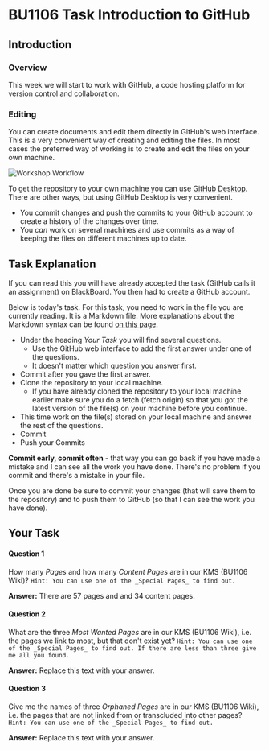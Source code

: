 # BU1106 Task Introduction to GitHub

## Introduction

### Overview

This week we will start to work with GitHub, a code hosting platform for version control and collaboration.

### Editing

You can create documents and edit them directly in GitHub's web interface. This is a very convenient way of creating and editing the files. 
In most cases the preferred way of working is to create and edit the files on your own machine. 

![Workshop Workflow](images/workflow.png "Workshop Workflow")

To get the repository to your own machine you can use [GitHub Desktop](https://desktop.github.com/). 
There are other ways, but using GitHub Desktop is very convenient.

* You commit changes and push the commits to your GitHub account to create a history of the changes over time.
* You _can_ work on several machines and use commits as a way of keeping the files on different machines up to date. 

## Task Explanation

If you can read this you will have already accepted the task (GitHub calls it an assignment) on BlackBoard. You then had to create a GitHub account.

Below is today's task. For this task, you need to work in the file you are currently reading. It is a Markdown file. More explanations about the Markdown syntax can be found [on this page](https://guides.github.com/features/mastering-markdown/).

* Under the heading _Your Task_ you will find several questions. 
  * Use the GitHub web interface to add the first answer under one of the questions. 
  * It doesn't matter which question you answer first. 
* Commit after you gave the first answer. 
* Clone the repository to your local machine. 
  * If you have already cloned the repository to your local machine earlier make sure you do a fetch (fetch origin) so that you got the latest version of the file(s) on your machine before you continue.  
* This time work on the file(s) stored on your local machine and answer the rest of the questions. 
* Commit
* Push your Commits


**Commit early, commit often** - that way you can go back if you have made a mistake and I can see all the work you have done. There's no problem if you commit and there's a mistake in your file.  

Once you are done be sure to commit your changes (that will save them to the repository) and to push them to GitHub (so that I can see the work you have done).


## Your Task

#### Question 1

How many _Pages_ and how many _Content Pages_ are in our KMS (BU1106 Wiki)?
`Hint: You can use one of the _Special Pages_ to find out. `

**Answer:** There are 57 pages and and 34 content pages.


#### Question 2
What are the three _Most Wanted Pages_ are in our KMS (BU1106 Wiki), i.e. the pages we link to most, but that don't exist yet?
`Hint: You can use one of the _Special Pages_ to find out. If there are less than three give me all you found. `

**Answer:** Replace this text with your answer.

#### Question 3
Give me the names of three _Orphaned Pages_ are in our KMS (BU1106 Wiki), i.e. the pages that are not linked from or transcluded into other pages?
`Hint: You can use one of the _Special Pages_ to find out. `

**Answer:** Replace this text with your answer.
